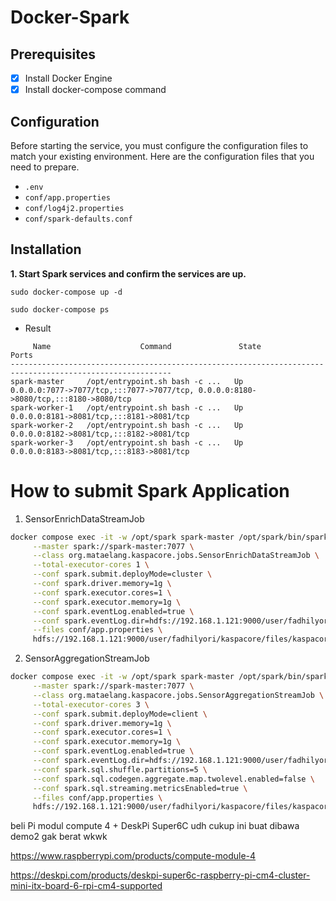 # Docker-Spark


## Prerequisites

- [x] Install Docker Engine
- [x] Install docker-compose command

## Configuration
Before starting the service, you must configure the configuration files to match your existing environment. Here are the configuration files that you need to prepare.
  - `.env`
  - `conf/app.properties`
  - `conf/log4j2.properties`
  - `conf/spark-defaults.conf`

## Installation

**1. Start Spark services and confirm the services are up.**

```
sudo docker-compose up -d
```
```
sudo docker-compose ps
```
- Result
```
     Name                    Command               State                        Ports                    
----------------------------------------------------------------------------------------------------------
spark-master     /opt/entrypoint.sh bash -c ...   Up      0.0.0.0:7077->7077/tcp,:::7077->7077/tcp, 0.0.0.0:8180->8080/tcp,:::8180->8080/tcp
spark-worker-1   /opt/entrypoint.sh bash -c ...   Up      0.0.0.0:8181->8081/tcp,:::8181->8081/tcp                                          
spark-worker-2   /opt/entrypoint.sh bash -c ...   Up      0.0.0.0:8182->8081/tcp,:::8182->8081/tcp                                          
spark-worker-3   /opt/entrypoint.sh bash -c ...   Up      0.0.0.0:8183->8081/tcp,:::8183->8081/tcp     
```

# How to submit Spark Application

1. SensorEnrichDataStreamJob
```bash
docker compose exec -it -w /opt/spark spark-master /opt/spark/bin/spark-submit \
     --master spark://spark-master:7077 \
     --class org.mataelang.kaspacore.jobs.SensorEnrichDataStreamJob \
     --total-executor-cores 1 \
     --conf spark.submit.deployMode=cluster \
     --conf spark.driver.memory=1g \
     --conf spark.executor.cores=1 \
     --conf spark.executor.memory=1g \
     --conf spark.eventLog.enabled=true \
     --conf spark.eventLog.dir=hdfs://192.168.1.121:9000/user/fadhilyori/spark/spark-events \
     --files conf/app.properties \
     hdfs://192.168.1.121:9000/user/fadhilyori/kaspacore/files/kaspacore.jar
```
2. SensorAggregationStreamJob
```bash
docker compose exec -it -w /opt/spark spark-master /opt/spark/bin/spark-submit \
     --master spark://spark-master:7077 \
     --class org.mataelang.kaspacore.jobs.SensorAggregationStreamJob \
     --total-executor-cores 3 \
     --conf spark.submit.deployMode=client \
     --conf spark.driver.memory=1g \
     --conf spark.executor.cores=1 \
     --conf spark.executor.memory=1g \
     --conf spark.eventLog.enabled=true \
     --conf spark.eventLog.dir=hdfs://192.168.1.121:9000/user/fadhilyori/spark/spark-events \
     --conf spark.sql.shuffle.partitions=5 \
     --conf spark.sql.codegen.aggregate.map.twolevel.enabled=false \
     --conf spark.sql.streaming.metricsEnabled=true \
     --files conf/app.properties \
     hdfs://192.168.1.121:9000/user/fadhilyori/kaspacore/files/kaspacore.jar
```

beli Pi modul compute 4 + DeskPi Super6C udh cukup ini buat dibawa demo2 gak berat wkwk

https://www.raspberrypi.com/products/compute-module-4

https://deskpi.com/products/deskpi-super6c-raspberry-pi-cm4-cluster-mini-itx-board-6-rpi-cm4-supported
